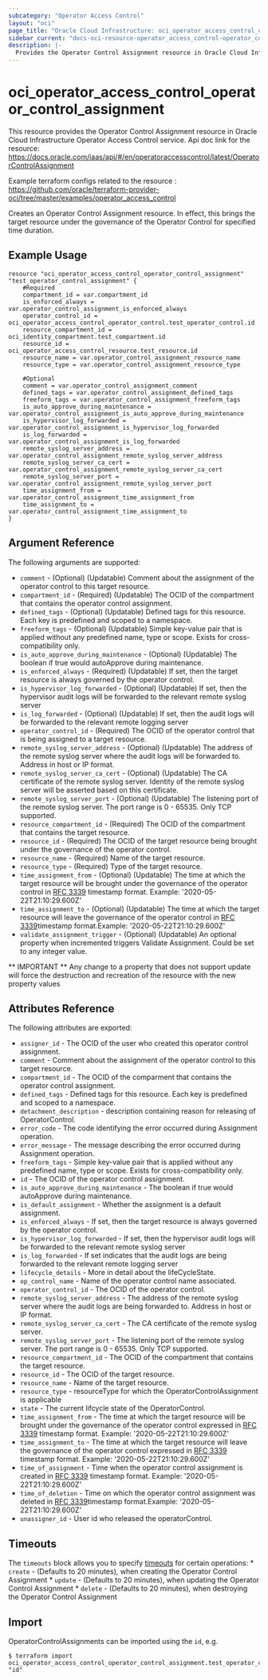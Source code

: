 ```yaml
---
subcategory: "Operator Access Control"
layout: "oci"
page_title: "Oracle Cloud Infrastructure: oci_operator_access_control_operator_control_assignment"
sidebar_current: "docs-oci-resource-operator_access_control-operator_control_assignment"
description: |-
  Provides the Operator Control Assignment resource in Oracle Cloud Infrastructure Operator Access Control service
---
```


# oci_operator_access_control_operator_control_assignment
This resource provides the Operator Control Assignment resource in Oracle Cloud Infrastructure Operator Access Control service.
Api doc link for the resource: https://docs.oracle.com/iaas/api/#/en/operatoraccesscontrol/latest/OperatorControlAssignment

Example terraform configs related to the resource : https://github.com/oracle/terraform-provider-oci/tree/master/examples/operator_access_control

Creates an Operator Control Assignment resource. In effect, this brings the target resource under the governance of the Operator Control for specified time duration.

## Example Usage

```hcl
resource "oci_operator_access_control_operator_control_assignment" "test_operator_control_assignment" {
	#Required
	compartment_id = var.compartment_id
	is_enforced_always = var.operator_control_assignment_is_enforced_always
	operator_control_id = oci_operator_access_control_operator_control.test_operator_control.id
	resource_compartment_id = oci_identity_compartment.test_compartment.id
	resource_id = oci_operator_access_control_resource.test_resource.id
	resource_name = var.operator_control_assignment_resource_name
	resource_type = var.operator_control_assignment_resource_type

	#Optional
	comment = var.operator_control_assignment_comment
	defined_tags = var.operator_control_assignment_defined_tags
	freeform_tags = var.operator_control_assignment_freeform_tags
	is_auto_approve_during_maintenance = var.operator_control_assignment_is_auto_approve_during_maintenance
	is_hypervisor_log_forwarded = var.operator_control_assignment_is_hypervisor_log_forwarded
	is_log_forwarded = var.operator_control_assignment_is_log_forwarded
	remote_syslog_server_address = var.operator_control_assignment_remote_syslog_server_address
	remote_syslog_server_ca_cert = var.operator_control_assignment_remote_syslog_server_ca_cert
	remote_syslog_server_port = var.operator_control_assignment_remote_syslog_server_port
	time_assignment_from = var.operator_control_assignment_time_assignment_from
	time_assignment_to = var.operator_control_assignment_time_assignment_to
}
```

## Argument Reference

The following arguments are supported:

* `comment` - (Optional) (Updatable) Comment about the assignment of the operator control to this target resource.
* `compartment_id` - (Required) (Updatable) The OCID of the compartment that contains the operator control assignment.
* `defined_tags` - (Optional) (Updatable) Defined tags for this resource. Each key is predefined and scoped to a namespace. 
* `freeform_tags` - (Optional) (Updatable) Simple key-value pair that is applied without any predefined name, type or scope. Exists for cross-compatibility only. 
* `is_auto_approve_during_maintenance` - (Optional) (Updatable) The boolean if true would autoApprove during maintenance.
* `is_enforced_always` - (Required) (Updatable) If set, then the target resource is always governed by the operator control.
* `is_hypervisor_log_forwarded` - (Optional) (Updatable) If set, then the hypervisor audit logs will be forwarded to the relevant remote syslog server
* `is_log_forwarded` - (Optional) (Updatable) If set, then the audit logs will be forwarded to the relevant remote logging server
* `operator_control_id` - (Required) The OCID of the operator control that is being assigned to a target resource.
* `remote_syslog_server_address` - (Optional) (Updatable) The address of the remote syslog server where the audit logs will be forwarded to. Address in host or IP format.
* `remote_syslog_server_ca_cert` - (Optional) (Updatable) The CA certificate of the remote syslog server. Identity of the remote syslog server will be asserted based on this certificate.
* `remote_syslog_server_port` - (Optional) (Updatable) The listening port of the remote syslog server. The port range is 0 - 65535. Only TCP supported.
* `resource_compartment_id` - (Required) The OCID of the compartment that contains the target resource.
* `resource_id` - (Required) The OCID of the target resource being brought under the governance of the operator control.
* `resource_name` - (Required) Name of the target resource.
* `resource_type` - (Required) Type of the target resource.
* `time_assignment_from` - (Optional) (Updatable) The time at which the target resource will be brought under the governance of the operator control in [RFC 3339](https://tools.ietf.org/html/rfc3339) timestamp format. Example: '2020-05-22T21:10:29.600Z' 
* `time_assignment_to` - (Optional) (Updatable) The time at which the target resource will leave the governance of the operator control in [RFC 3339](https://tools.ietf.org/html/rfc3339)timestamp format.Example: '2020-05-22T21:10:29.600Z' 
* `validate_assignment_trigger` - (Optional) (Updatable) An optional property when incremented triggers Validate Assignment. Could be set to any integer value.


** IMPORTANT **
Any change to a property that does not support update will force the destruction and recreation of the resource with the new property values

## Attributes Reference

The following attributes are exported:

* `assigner_id` - The OCID of the user who created this operator control assignment.
* `comment` - Comment about the assignment of the operator control to this target resource.
* `compartment_id` - The OCID of the comparment that contains the operator control assignment.
* `defined_tags` - Defined tags for this resource. Each key is predefined and scoped to a namespace. 
* `detachment_description` - description containing reason for releasing of OperatorControl.
* `error_code` - The code identifying the error occurred during Assignment operation.
* `error_message` - The message describing the error occurred during Assignment operation.
* `freeform_tags` - Simple key-value pair that is applied without any predefined name, type or scope. Exists for cross-compatibility only. 
* `id` - The OCID of the operator control assignment.
* `is_auto_approve_during_maintenance` - The boolean if true would autoApprove during maintenance.
* `is_default_assignment` - Whether the assignment is a default assignment.    
* `is_enforced_always` - If set, then the target resource is always governed by the operator control.
* `is_hypervisor_log_forwarded` - If set, then the hypervisor audit logs will be forwarded to the relevant remote syslog server
* `is_log_forwarded` - If set indicates that the audit logs are being forwarded to the relevant remote logging server
* `lifecycle_details` - More in detail about the lifeCycleState.
* `op_control_name` - Name of the operator control name associated.
* `operator_control_id` - The OCID of the operator control.
* `remote_syslog_server_address` - The address of the remote syslog server where the audit logs are being forwarded to. Address in host or IP format.
* `remote_syslog_server_ca_cert` - The CA certificate of the remote syslog server.
* `remote_syslog_server_port` - The listening port of the remote syslog server. The port range is 0 - 65535. Only TCP supported.
* `resource_compartment_id` - The OCID of the compartment that contains the target resource.
* `resource_id` - The OCID of the target resource.
* `resource_name` - Name of the target resource.
* `resource_type` - resourceType for which the OperatorControlAssignment is applicable
* `state` - The current lifcycle state of the OperatorControl.
* `time_assignment_from` - The time at which the target resource will be brought under the governance of the operator control expressed in [RFC 3339](https://tools.ietf.org/html/rfc3339) timestamp format.  Example: '2020-05-22T21:10:29.600Z' 
* `time_assignment_to` - The time at which the target resource will leave the governance of the operator control expressed in [RFC 3339](https://tools.ietf.org/html/rfc3339) timestamp format. Example: '2020-05-22T21:10:29.600Z' 
* `time_of_assignment` - Time when the operator control assignment is created in [RFC 3339](https://tools.ietf.org/html/rfc3339) timestamp format. Example: '2020-05-22T21:10:29.600Z' 
* `time_of_deletion` - Time on which the operator control assignment was deleted in [RFC 3339](https://tools.ietf.org/html/rfc3339)timestamp format.Example: '2020-05-22T21:10:29.600Z' 
* `unassigner_id` - User id who released the operatorControl.

## Timeouts

The `timeouts` block allows you to specify [timeouts](https://registry.terraform.io/providers/oracle/oci/latest/docs/guides/changing_timeouts) for certain operations:
	* `create` - (Defaults to 20 minutes), when creating the Operator Control Assignment
	* `update` - (Defaults to 20 minutes), when updating the Operator Control Assignment
	* `delete` - (Defaults to 20 minutes), when destroying the Operator Control Assignment


## Import

OperatorControlAssignments can be imported using the `id`, e.g.

```
$ terraform import oci_operator_access_control_operator_control_assignment.test_operator_control_assignment "id"
```

